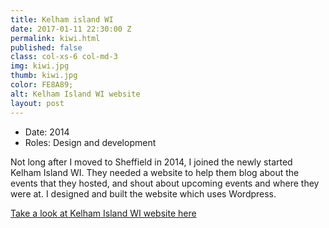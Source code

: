 ```yaml
---
title: Kelham island WI
date: 2017-01-11 22:30:00 Z
permalink: kiwi.html
published: false
class: col-xs-6 col-md-3
img: kiwi.jpg
thumb: kiwi.jpg
color: FE8A89;
alt: Kelham Island WI website
layout: post
---
```


<ul class="list-tools" style="color:#{{ page.color }}">
  <li>Date: 2014</li>
  <li>Roles: Design and development</li>
</ul>

<p class="lead">
  Not long after I moved to Sheffield in 2014, I joined the newly started Kelham Island WI. They needed a website to help them
  blog about the events that they hosted, and shout about upcoming events and where they were at. I designed and built the website which uses Wordpress.
</p>

<a class="project-link" href="http://kelhamislandwi.co.uk">Take a look at Kelham Island WI website here</a>
